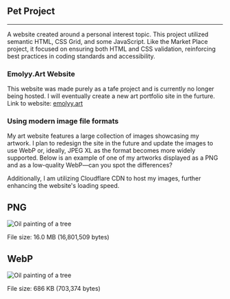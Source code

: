 
<title>Portfolio - Pet Project</title>
<meta name="description" content="Explore my Pet Project, a personal-interest website built with semantic HTML, CSS Grid, and JavaScript. Learn about best practices in web design, accessibility, and the use of modern image file formats." />
<meta property="og:title" content="Portfolio - Pet Project" />
<meta property="og:description" content="A personal-interest website showcasing semantic HTML, CSS Grid, JavaScript, and best practices in coding standards and accessibility. View the Emolyy.Art project and explore modern image formats." />
<meta property="og:url" content="https://emilydrage.com/portfolio/pet-project" />
<meta property="og:image" content="https://imagedelivery.net/2DJRavW3O9VLw5fFBBZYRA/a60e818e-28a3-4e4f-985c-4e7c23262200/public" />
<meta property="og:type" content="website" />
<meta property="og:site_name" content="Emily Drage Portfolio" />


</head>

<section id="" class="content">


## Pet Project

---

A website created around a personal interest topic. This project utilized semantic HTML, CSS Grid, and some JavaScript. Like the Market Place project, it focused on ensuring both HTML and CSS validation, reinforcing best practices in coding standards and accessibility.

### Emolyy.Art Website

This website was made purely as a tafe project and is currently no longer being hosted. I will eventually create a new art portfolio site in the furture.
Link to website: [emolyy.art](https://emolyy.art/)

### Using modern image file formats

My art website features a large collection of images showcasing my artwork. I plan to redesign the site in the future and update the images to use WebP or, ideally, JPEG XL as the format becomes more widely supported. Below is an example of one of my artworks displayed as a PNG and as a low-quality WebP—can you spot the differences?

Additionally, I am utilizing Cloudflare CDN to host my images, further enhancing the website's loading speed.

## PNG
![Oil painting of a tree](https://imagedelivery.net/2DJRavW3O9VLw5fFBBZYRA/49bd6682-6073-4ad5-a4c5-566066539500/public)

File size: 16.0 MB (16,801,509 bytes)

## WebP
![Oil painting of a tree](https://imagedelivery.net/2DJRavW3O9VLw5fFBBZYRA/57d48cb6-c8b5-4426-b5ea-c8403c925e00/public)

File size: 686 KB (703,374 bytes)

</section>
